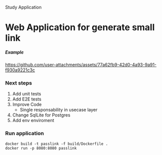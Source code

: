 Study Application

# Web Application for generate small link 

##### Example



https://github.com/user-attachments/assets/77a62fb9-42d0-4a93-9a91-f930a9221c3c

### Next steps

1. Add unit tests
2. Add E2E tests
3. Improve Code
   - Single responsability in usecase layer
4. Change SqlLite for Postgres
5. Add env enviroment

### Run application 
```docker
docker build -t passlink -f build/Dockerfile . 
docker run -p 8080:8080 passlink
```
